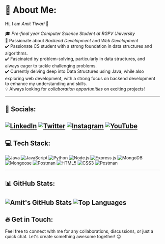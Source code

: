 # 💫 About Me:

Hi, I am *Amit Tiwari* 👋
 
🎓 *Pre-final year Computer Science Student at RGPV University*  
🎯 Passionate about *Backend Development* and *Web Development*        
✔️ Passionate CS student with a strong foundation in data structures and algorithms.  
✔️ Fascinated by problem-solving, particularly in data structures, and always eager to tackle challenging problems.    
✔️ Currently delving deep into Data Structures using Java, while also exploring web development, with a strong focus on backend development to enhance my understanding and skills.   
💡 Always looking for *collaboration opportunities* on exciting projects!  

---

## 🌟 Socials:

[![LinkedIn](https://img.shields.io/badge/LinkedIn-%230A66C2.svg?logo=LinkedIn&logoColor=white)](https://www.linkedin.com/in/amit7909)
[![Twitter](https://img.shields.io/badge/Twitter-%231DA1F2.svg?logo=Twitter&logoColor=white)](https://twitter.com/amit_7909)
[![Instagram](https://img.shields.io/badge/Instagram-%23E4405F.svg?logo=Instagram&logoColor=white)](https://www.instagram.com/amit_7909)
[![YouTube](https://img.shields.io/badge/YouTube-%23FF0000.svg?logo=YouTube&logoColor=white)](https://www.youtube.com/@AmitTiwari79099)
---

## 💻 Tech Stack:

![Java](https://img.shields.io/badge/Java-%23ED8B00.svg?style=flat&logo=java&logoColor=white) 
![JavaScript](https://img.shields.io/badge/JavaScript-%23F7DF1E.svg?style=flat&logo=javascript&logoColor=black) 
![Python](https://img.shields.io/badge/Python-%2314354C.svg?style=flat&logo=python&logoColor=white) 
![Node.js](https://img.shields.io/badge/Node.js-%2343853D.svg?style=flat&logo=node.js&logoColor=white)
![Express.js](https://img.shields.io/badge/Express.js-%23000000.svg?style=flat&logo=express&logoColor=white)
![MongoDB](https://img.shields.io/badge/MongoDB-%2347A248.svg?style=flat&logo=mongodb&logoColor=white)
![Mongoose](https://img.shields.io/badge/Mongoose-%2347A248.svg?style=flat&logo=mongodb&logoColor=white)
![Postman](https://img.shields.io/badge/Postman-%23FF6C37.svg?style=flat&logo=postman&logoColor=white)
![HTML5](https://img.shields.io/badge/HTML5-%23E34F26.svg?style=flat&logo=html5&logoColor=white) 
![CSS3](https://img.shields.io/badge/CSS3-%231572B6.svg?style=flat&logo=css3&logoColor=white) 
![Postman](https://img.shields.io/badge/Postman-%23FF6C37.svg?style=flat&logo=postman&logoColor=white)


---

## 📊 GitHub Stats:

![Amit's GitHub Stats](https://github-readme-stats.vercel.app/api?username=amit7909&show_icons=true&theme=radical)
![Top Languages](https://github-readme-stats.vercel.app/api/top-langs/?username=amit7909&layout=compact&theme=radical)
---

## 🔥 Get in Touch:

Feel free to connect with me for any collaborations, discussions, or just a quick chat. Let's create something awesome together! 😊
